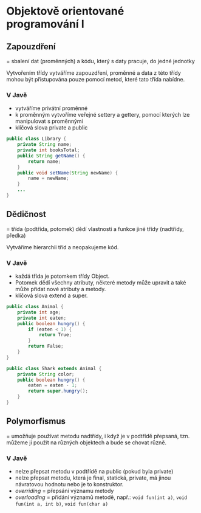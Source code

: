 # Objektově orientované programování I
## Zapouzdření
= sbalení dat (proměnných) a kódu, který s daty pracuje, do jedné jednotky

Vytvořením třídy vytváříme zapouzdření, proměnné a data z této třídy mohou být přistupována pouze pomocí metod, které tato třída nabídne.
### V Javě
- vytváříme privátní proměnné
- k proměnným vytvoříme veřejné settery a gettery, pomocí kterých lze manipulovat s proměnnými
- klíčová slova private a public

```java
public class Library {
    private String name;
    private int booksTotal;
    public String getName() {
        return name;
    }
    public void setName(String newName) {
        name = newName;
    }
    ...
}
```

## Dědičnost
= třída (podtřída, potomek) dědí vlastnosti a funkce jiné třídy (nadtřídy, předka)

Vytváříme hierarchii tříd a neopakujeme kód.

### V Javě
- každá třída je potomkem třídy Object.
- Potomek dědí všechny atributy, některé metody může upravit a také může přidat nové atributy a metody.
- klíčová slova extend a super.

```java
public class Animal {
    private int age;
    private int eaten;
    public boolean hungry() {
        if (eaten < 1) {
            return True;
        }
        return False;
    }   
}

public class Shark extends Animal {
    private String color;
    public boolean hungry() {
        eaten = eaten - 1;
        return super.hungry();
    }   
}
```

## Polymorfismus
= umožňuje používat metodu nadtřídy, i když je v podtřídě přepsaná, tzn. můžeme ji použít na různých objektech a bude se chovat různě.

### V Javě
- nelze přepsat metodu v podtřídě na public (pokud byla private)
- nelze přepsat metodu, která je final, statická, private, má jinou návratovou hodnotu nebo je to konstruktor.
- _overriding_ = přepsání významu metody
- _overloading_ = přidání významů metodě, např.: `void fun(int a)`, `void fun(int a, int b)`, `void fun(char a)`
